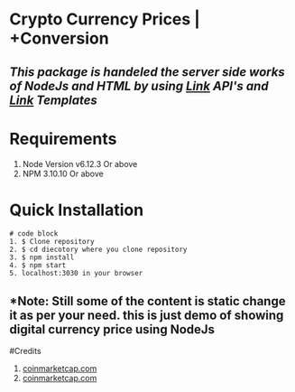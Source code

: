 # Crypto Currency Prices | +Conversion 

## *This package is handeled the server side works of NodeJs and HTML by using [Link](coinmarketcap.com) API's and [Link](colorlib.com) Templates*


# Requirements
1. Node Version v6.12.3 Or above
2. NPM 3.10.10 Or above

# Quick Installation
```
# code block
1. $ Clone repository
2. $ cd diecotory where you clone repository
3. $ npm install
4. $ npm start
5. localhost:3030 in your browser
```

## *Note: Still some of the content is static change it as per your need. this is just demo of showing digital currency price using NodeJs

#Credits
1. [coinmarketcap.com](coinmarketcap.com)
2. [coinmarketcap.com](colorlib.com)
